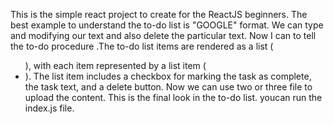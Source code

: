 This is the simple react project to create for the ReactJS beginners. The best example to understand the to-do list is "GOOGLE" format. We can type and modifying our text and also delete the particular text. Now I can to tell the to-do procedure .The to-do list items are rendered as a list (<ul>), with each item represented by a list item (<li>). The list item includes a checkbox for marking the task as complete, the task text, and a delete button. Now we can use two or three file to upload the content. This is the final look in the to-do list. youcan run the index.js file.
